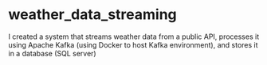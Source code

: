# weather_data_streaming
I created a system that streams weather data from a public API, processes it using Apache Kafka (using Docker to host Kafka environment), and stores it in a database (SQL server)
